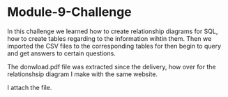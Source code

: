 # Module-9-Challenge
In this challenge we learned how to create relationship diagrams for SQL, how to create tables regarding to the information wihtin them.
Then we imported the CSV files to the corresponding tables for then begin to query and get answers to certain questions.

The donwload.pdf file was extracted since the delivery, how over for the relationshsip diagram I make with the same website.

I attach the file.

